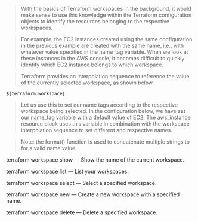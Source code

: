 > With the basics of Terraform workspaces in the background, it would make sense to use this knowledge within the Terraform configuration objects to identify the resources belonging to the respective workspaces.

> For example, the EC2 instances created using the same configuration in the previous example are created with the same name, i.e., with whatever value specified in the name_tag variable. When we look at these instances in the AWS console, it becomes difficult to quickly identify which EC2 instance belongs to which workspace.

> Terraform provides an interpolation sequence to reference the value of the currently selected workspace, as shown below.

```
${terraform.workspace}
```

> Let us use this to set our name tags according to the respective workspace being selected. In the configuration below, we have set our name_tag variable with a default value of EC2. The aws_instance resource block uses this variable in combination with the workspace interpolation sequence to set different and respective names.

> Note: the format() function is used to concatenate multiple strings to for a valid name value.

terraform workspace show — Show the name of the current workspace.

terraform workspace list — List your workspaces.

terraform workspace select <workspace name> — Select a specified workspace.

terraform workspace new <workspace name> — Create a new workspace with a specified name.

terraform workspace delete <workspace name> — Delete a specified workspace.


